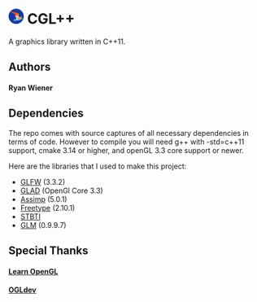 # <img alt="CGL++ Logo" src="res/img/cgl.png" height=30/> CGL++

A graphics library written in C++11.

## Authors
#### Ryan Wiener

## Dependencies

The repo comes with source captures of all necessary dependencies in terms of code. However to compile you will need g++ with -std=c++11 support, cmake 3.14 or higher, and openGL 3.3 core support or newer.

Here are the libraries that I used to make this project:
* [GLFW](https://www.glfw.org/) (3.3.2)
* [GLAD](https://glad.dav1d.de/) (OpenGl Core 3.3)
* [Assimp](https://www.assimp.org/index.php) (5.0.1)
* [Freetype](https://www.freetype.org/) (2.10.1)
* [STBTI]() 
* [GLM](https://glm.g-truc.net/0.9.9/index.html) (0.9.9.7)

## Special Thanks
#### [Learn OpenGL](https://www.freetype.org/)
#### [OGLdev](http://ogldev.atspace.co.uk/index.html)
